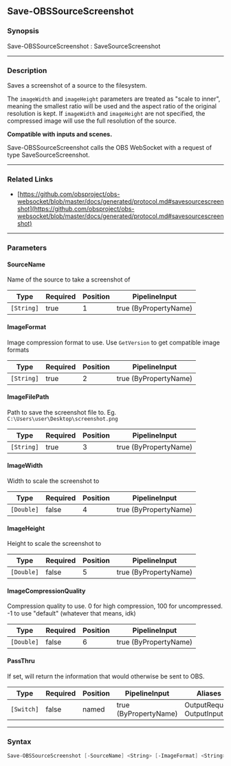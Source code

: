 Save-OBSSourceScreenshot
------------------------




### Synopsis
Save-OBSSourceScreenshot : SaveSourceScreenshot



---


### Description

Saves a screenshot of a source to the filesystem.

The `imageWidth` and `imageHeight` parameters are treated as "scale to inner", meaning the smallest ratio will be used and the aspect ratio of the original resolution is kept.
If `imageWidth` and `imageHeight` are not specified, the compressed image will use the full resolution of the source.

**Compatible with inputs and scenes.**


Save-OBSSourceScreenshot calls the OBS WebSocket with a request of type SaveSourceScreenshot.



---


### Related Links
* [https://github.com/obsproject/obs-websocket/blob/master/docs/generated/protocol.md#savesourcescreenshot](https://github.com/obsproject/obs-websocket/blob/master/docs/generated/protocol.md#savesourcescreenshot)





---


### Parameters
#### **SourceName**

Name of the source to take a screenshot of






|Type      |Required|Position|PipelineInput        |
|----------|--------|--------|---------------------|
|`[String]`|true    |1       |true (ByPropertyName)|



#### **ImageFormat**

Image compression format to use. Use `GetVersion` to get compatible image formats






|Type      |Required|Position|PipelineInput        |
|----------|--------|--------|---------------------|
|`[String]`|true    |2       |true (ByPropertyName)|



#### **ImageFilePath**

Path to save the screenshot file to. Eg. `C:\Users\user\Desktop\screenshot.png`






|Type      |Required|Position|PipelineInput        |
|----------|--------|--------|---------------------|
|`[String]`|true    |3       |true (ByPropertyName)|



#### **ImageWidth**

Width to scale the screenshot to






|Type      |Required|Position|PipelineInput        |
|----------|--------|--------|---------------------|
|`[Double]`|false   |4       |true (ByPropertyName)|



#### **ImageHeight**

Height to scale the screenshot to






|Type      |Required|Position|PipelineInput        |
|----------|--------|--------|---------------------|
|`[Double]`|false   |5       |true (ByPropertyName)|



#### **ImageCompressionQuality**

Compression quality to use. 0 for high compression, 100 for uncompressed. -1 to use "default" (whatever that means, idk)






|Type      |Required|Position|PipelineInput        |
|----------|--------|--------|---------------------|
|`[Double]`|false   |6       |true (ByPropertyName)|



#### **PassThru**

If set, will return the information that would otherwise be sent to OBS.






|Type      |Required|Position|PipelineInput        |Aliases                      |
|----------|--------|--------|---------------------|-----------------------------|
|`[Switch]`|false   |named   |true (ByPropertyName)|OutputRequest<br/>OutputInput|





---


### Syntax
```PowerShell
Save-OBSSourceScreenshot [-SourceName] <String> [-ImageFormat] <String> [-ImageFilePath] <String> [[-ImageWidth] <Double>] [[-ImageHeight] <Double>] [[-ImageCompressionQuality] <Double>] [-PassThru] [<CommonParameters>]
```
